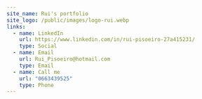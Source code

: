 ```yaml
---
site_name: Rui's portfolio
site_logo: /public/images/logo-rui.webp
links:
  - name: LinkedIn
    url: https://www.linkedin.com/in/rui-pisoeiro-27a415231/
    type: Social
  - name: Email
    url: Rui_Pisoeiro@hotmail.com
    type: Email
  - name: Call me
    url: "0663439525"
    type: Phone
---
```

